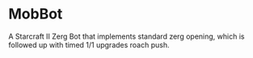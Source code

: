 # MobBot

A Starcraft II Zerg Bot that implements standard zerg opening, which is followed up with timed 1/1 upgrades roach push.
